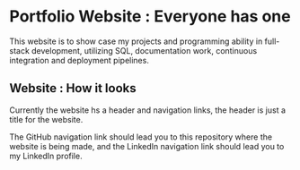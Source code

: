 # Portfolio Website : Everyone has one
This website is to show case my projects and programming ability in full-stack development, utilizing SQL, documentation work, continuous integration and deployment pipelines.

## Website : How it looks
Currently the website hs a header and navigation links, the header is just a title for the website.

The GitHub navigation link should lead you to this repository where the website is being made,
and the LinkedIn navigation link should lead you to my LinkedIn profile.